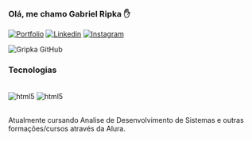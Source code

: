 
### Olá, me chamo Gabriel Ripka ✋

[![Portfolio](https://img.shields.io/website?label=Portfólio&style=for-the-badge&url=https://)](www.linkedin.com/in/gripka)
[![Linkedin](https://img.shields.io/badge/LinkedIn-0077B5?style=for-the-badge&logo=linkedin&logoColor=white)](www.linkedin.com/in/gripka)
[![Instagram](https://img.shields.io/badge/Instagram-E4405F?style=for-the-badge&logo=instagram&logoColor=white)](www.instagram.com/gripkinha)

![Gripka GitHub](https://github-readme-stats.vercel.app/api?username=gripka&show_icons=true&theme=tokyonight)

### Tecnologias 
<div style="display: inline_block"><br/>
  <img align="center" alt="html5" src=https://img.shields.io/badge/Python-14354C?style=for-the-badge&logo=python&logoColor=white" />
  <img align="center" alt="html5" src=https://img.shields.io/badge/Django-092E20?style=for-the-badge&logo=django&logoColor=white" />
</div><br/>

Atualmente cursando Analise de Desenvolvimento de Sistemas e outras formações/cursos através da Alura.
